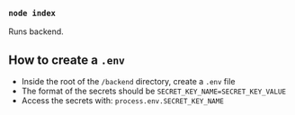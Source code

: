 ### `node index`

Runs backend.

## How to create a `.env`
- Inside the root of the `/backend` directory, create a `.env` file
- The format of the secrets should be `SECRET_KEY_NAME=SECRET_KEY_VALUE`
- Access the secrets with: `process.env.SECRET_KEY_NAME`